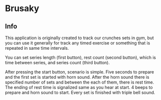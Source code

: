 Brusaky
=======

Info
----

This application is originally created to track our crunches sets in gym, but you can use it generally for track any timed exercise or something that is repeated in same time intervals.

You can set series length (first button), rest count (second button), which is time between series, and series count (third button).

After pressing the start button, scenario is simple. Five seconds to prepare and the first set is started with horn sound. After the horn sound there is specified number of sets and between the each of them, there is rest time. The ending of rest time is signalized same as you hear at start. 4 beeps to prepare and horn sound to start. Every set is finished with triple bell sound.

